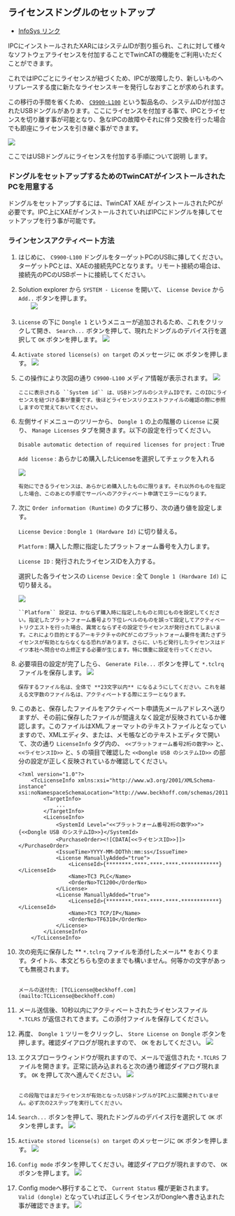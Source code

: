 ## ライセンスドングルのセットアップ

* [InfoSys リンク](https://infosys.beckhoff.com/content/1033/c9900-l100/index.html?id=7250900528365093236)

IPCにインストールされたXARにはシステムIDが割り振られ、これに対して様々なソフトウェアライセンスを付加することでTwinCATの機能をご利用いただくことができます。

これではIPCごとにライセンスが紐づくため、IPCが故障したり、新しいものへリプレースする度に新たなライセンスキーを発行しなおすことが求められます。

この移行の手間を省くため、 [``C9900-L100``](https://www.beckhoff.com/ja-jp/products/ipc/panel-pcs/accessories/c9900-l100.html) という製品名の、システムIDが付加されたUSBドングルがあります。ここにライセンスを付加する事で、IPCとライセンスを切り離す事が可能となり、急なIPCの故障やそれに伴う交換を行った場合でも即座にライセンスを引き継ぐ事ができます。

![](image.png.png)

ここではUSBドングルにライセンスを付加する手順について説明   します。

### ドングルをセットアップするためのTwinCATがインストールされたPCを用意する

ドングルをセットアップするには、TwinCAT XAE がインストールされたPCが必要です。IPC上にXAEがインストールされていればIPCにドングルを挿してセットアップを行う事が可能です。

### ラインセンスアクティベート方法

1. はじめに、 ``C9900-L100`` ドングルをターゲットPCのUSBに挿してください。ターゲットPCとは、XAEの接続先PCとなります。リモート接続の場合は、接続先のPCのUSBポートに接続してください。
2. Solution explorer から ``SYSTEM - License`` を開いて、 ``License Device`` から ``Add..`` ボタンを押します。  
　　![](2023-01-11-13-07-58.png)
3. ``License`` の下に ``Dongle 1`` というメニューが追加されるため、これをクリックして開き、 ``Search...`` ボタンを押して、現れたドングルのデバイス行を選択して ``OK`` ボタンを押します。
    ![](2023-01-11-13-14-57.png)
4. ``Activate stored license(s) on target`` のメッセージに ``OK`` ボタンを押します。
    ![](2023-01-11-14-51-45.png)
5. この操作により次図の通り ``C9900-L100`` メディア情報が表示されます。
    ![](2023-01-11-14-54-28.png)
    
    ```{note}
    ここに表示される ``System id`` は、USBドングルのシステムIDです。このIDにライセンスを紐づける事が重要です。後ほどライセンスリクエストファイルの確認の際に参照しますので覚えておいてください。
    ```

6. 左側サイドメニューのツリーから、 ``Dongle 1`` の上の階層の ``License`` に戻り、 ``Manage Licenses`` タブを開きます。以下の設定を行ってください。

    ``Disable automatic detection of required licenses for project`` 
    : True

    ``Add license`` 
    : あらかじめ購入したLicenseを選択してチェックを入れる

    ![](2023-01-11-14-59-07.png)

    ```{warning}
    有効にできるライセンスは、あらかじめ購入したものに限ります。それ以外のものを指定した場合、このあとの手順でサーバへのアクティベート申請でエラーになります。
    ```
    
7. 次に ``Order information (Runtime)`` のタブに移り、次の通り値を設定します。

    ``License Device``
    : ``Dongle 1 (Hardware Id)`` に切り替える。

    ``Platform``
    : 購入した際に指定したプラットフォーム番号を入力します。

    ``License ID``
    : 発行されたライセンスIDを入力する。

    選択した各ライセンスの ``License Device``
    : 全て ``Dongle 1 (Hardware Id)`` に切り替える。

    ![](2023-01-11-15-34-00.png)

    ```{warning}
    ``Platform`` 設定は、かならず購入時に指定したものと同じものを設定してください。指定したプラットフォーム番号より下位レベルのものを誤って設定してアクティベートリクエストを行った場合、異常とならずその設定でライセンスが発行されてしまいます。これにより目的とするアーキテクチャのPCがこのプラットフォーム要件を満たさずライセンスが有効とならなくなる恐れがあります。さらに、いちど発行したライセンスはドイツ本社へ問合せの上修正する必要が生じます。特に慎重に設定を行ってください。
    ```

8. 必要項目の設定が完了したら、 ``Generate File...`` ボタンを押して ``*.tclrq`` ファイルを保存します。
    ![](2023-01-11-15-37-38.png)

    ```{warning}
    保存するファイル名は、全体で **23文字以内** になるようにしてください。これを越える文字数のファイル名は、アクティベートする際にエラーとなります。
    ```

9. このあと、保存したファイルをアクティベート申請先メールアドレスへ送りますが、その前に保存したファイルが間違えなく設定が反映されているか確認します。このファイルはXMLフォーマットのテキストファイルとなっていますので、XMLエディタ、または、メモ帳などのテキストエディタで開いて、次の通り ``LicenseInfo`` タグ内の、 ``<<プラットフォーム番号2桁の数字>>`` と、``<<ライセンスID>>`` と、``5`` の項目で確認した ``<<Dongle USB のシステムID>>`` の部分の設定が正しく反映されているか確認してください。

    ```{code-block} xml
    <?xml version="1.0"?>
        <TcLicenseInfo xmlns:xsi="http://www.w3.org/2001/XMLSchema-instance" xsi:noNamespaceSchemaLocation="http://www.beckhoff.com/schemas/2011/11/TcLicenseInfo">
            <TargetInfo>
                ...
            </TargetInfo>
            <LicenseInfo>
                <SystemId Level="<<プラットフォーム番号2桁の数字>>">{<<Dongle USB のシステムID>>}</SystemId>
                <PurchaseOrder><![CDATA[<<ライセンスID>>]]></PurchaseOrder>
                <IssueTime>YYYY-MM-DDThh:mm:ss</IssueTime>
                <License ManuallyAdded="true">
                    <LicenseId>{********-****-****-****-************}</LicenseId>
                    <Name>TC3 PLC</Name>
                    <OrderNo>TC1200</OrderNo>
                </License>
                <License ManuallyAdded="true">
                    <LicenseId>{********-****-****-****-************}</LicenseId>
                    <Name>TC3 TCP/IP</Name>
                    <OrderNo>TF6310</OrderNo>
                </License>
            </LicenseInfo>
        </TcLicenseInfo>
    ```
    
10. 次の宛先に保存した ** ``*.tclrq`` ファイルを添付したメール** をおくります。タイトル、本文どちらも空のままでも構いません。何等かの文字があっても無視されます。

    ```{info}

    メールの送付先: [TCLicense@beckhoff.com](mailto:TCLicense@beckhoff.com)
    ```

11. メール送信後、10秒以内にアクティベートされたライセンスファイル ``*.TCLRS`` が返信されてきます。この添付ファイルを保存してください。
12. 再度、 ``Dongle 1`` ツリーをクリックし、 ``Store License on Dongle`` ボタンを押します。確認ダイアログが現れますので、 ``OK`` をおしてください。
    ![](2023-01-11-16-10-10.png)
13. エクスプローラウィンドウが現れますので、メールで返信された ``*.TCLRS`` ファイルを開きます。正常に読み込まれると次の通り確認ダイアログ現れます。 ``OK`` を押して次へ進んでください。
    ![](2023-01-11-16-14-45.png)

    ```{info}

    この段階ではまだライセンスが有効となったUSBドングルがIPC上に展開されていません。必ず次の2ステップを実行してください。
    ```

14. ``Search...`` ボタンを押して、現れたドングルのデバイス行を選択して ``OK`` ボタンを押します。
    ![](2023-01-11-13-14-57.png)
15. ``Activate stored license(s) on target`` のメッセージに ``OK`` ボタンを押します。
    ![](2023-01-11-14-51-45.png)
16. ``Config mode`` ボタンを押してください。確認ダイアログが現れますので、 ``OK`` ボタンを押します。
    ![](2023-01-11-16-21-22.png)
17. Config modeへ移行することで、 ``Current Status`` 欄が更新されます。 ``Valid (dongle)`` となっていれば正しくライセンスがDongleへ書き込まれた事が確認できます。
    ![](2023-01-11-16-23-36.png)
